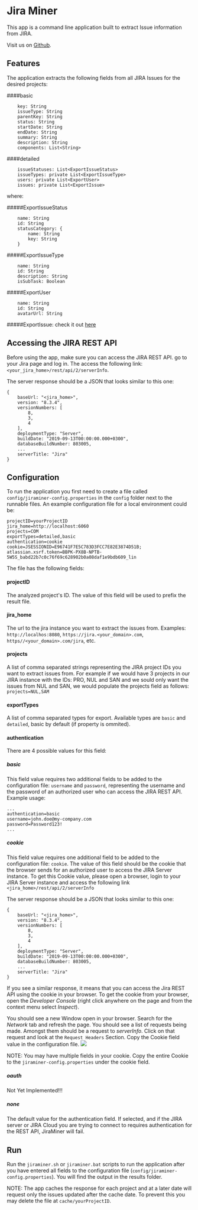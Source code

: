 # Jira Miner
This app is a command line application built to extract Issue information from JIRA. 

Visit us on [Github](https://github.com/dxworks/jira-miner).
## Features
The application extracts the following fields from all JIRA Issues for the desired projects:

####basic
```     
    key: String
    issueType: String
    parentKey: String
    status: String
    startDate: String
    endDate: String
    summary: String
    description: String
    components: List<String>
``` 

####detailed
```     
    issueStatuses: List<ExportIssueStatus>
    issueTypes: private List<ExportIssueType>
    users: private List<ExportUser>
    issues: private List<ExportIssue> 
```
where:

#####ExportIssueStatus
```
    name: String
    id: String
    statusCategory: {
        name: String
        key: String
    }
```
#####ExportIssueType
```
    name: String
    id: String
    description: String
    isSubTask: Boolean
```
#####ExportUser
```
    name: String
    id: String
    avatarUrl: String
```
#####ExportIssue: check it out [here](https://github.com/dxworks/jira-miner/blob/master/src/main/java/org/dxworks/jiraminer/export/ExportIssue.java)

## Accessing the JIRA REST API
Before using the app, make sure you can access the JIRA REST API. go to your Jira page and log in. The access the following link:
`<your_jira_home>/rest/api/2/serverInfo`.

The server response should be a JSON that looks similar to this one:
```$xslt
{
    baseUrl: "<jira_home>",
    version: "8.3.4",
    versionNumbers: [
        8,
        3,
        4
    ],
    deploymentType: "Server",
    buildDate: "2019-09-13T00:00:00.000+0300",
    databaseBuildNumber: 803005,
    ...
    serverTitle: "Jira"
}
```


## Configuration
To run the application you first need to create a file called `config/jiraminer-config.properties` in the `config` folder next to the runnable files.
An example configuration file for a local environment could be:
```$xslt
projectID=yourProjectID
jira_home=http://localhost:6060
projects=COM
exportTypes=detailed,basic
authentication=cookie
cookie=JSESSIONID=E96741F7E5C783D3FCC7E82E3874D51B; atlassian.xsrf.token=BBPK-PX8B-NPTB-5W5S_babd22b7c0c76f69c628902b0a08daf1e9bdb609_lin
```

The file has the following fields:

#### projectID
The analyzed project's ID. The value of this field will be used to prefix the result file.

#### jira_home
The url to the jira instance you want to extract the issues from. Examples: `http://localhos:8080`, `https://jira.<your_domain>.com`, `https//<your_domain>.com/jira`, etc.

#### projects
A list of comma separated strings representing the JIRA project IDs you want to extract issues from. For example if we would have 3 projects in our JIRA instance with the IDs: PRO, NUL and SAN and we sould only want the issues from NUL and SAN, we would populate the projects field as follows: 
`projects=NUL,SAM`

#### exportTypes
A list of comma separated types for export. Available types are `basic` and `detailed`, basic by default (if property is ommited). 

#### authentication
There are 4 possible values for this field:

##### basic
This field value requires two additional fields to be added to the configuration file: `username` and `password`, representing the username and the password of an authorized user who can access the JIRA REST API.
Example usage: 
```$xslt
...
authentication=basic
username=john.doe@my-company.com
password=Password123!
...
```

##### cookie
This field value requires one additional field to be added to the configuration file: `cookie`. The value of this field should be the cookie that the browser sends for an authorized user to access the JIRA Server instance.
To get this Cookie value, please open a browser, login to your JIRA Server instance and access the following link `<jira_home>/rest/api/2/serverInfo`

The server response should be a JSON that looks similar to this one:
```$xslt
{
    baseUrl: "<jira_home>",
    version: "8.3.4",
    versionNumbers: [
        8,
        3,
        4
    ],
    deploymentType: "Server",
    buildDate: "2019-09-13T00:00:00.000+0300",
    databaseBuildNumber: 803005,
    ...
    serverTitle: "Jira"
}
```

If you see a similar response, it means that you can access the Jira REST API using the cookie in your browser.
To get the cookie from your browser, open the _Developer Console_ (right click anywhere on the page and from the context menu select _Inspect_).

You should see a new Window open in your browser. Search for the _Network_ tab and refresh the page. You should see a list of requests being made.
Amongst them should be a request to _serverInfo_. Click on that request and look at the `Request Headers` Section. Copy the Cookie field value in the configuration file. 
![](docs/jiraminer-cookie.jpg)

NOTE: You may have multiple fields in your cookie. Copy the entire Cookie to the `jiraminer-config.properties` under the cookie field.

##### oauth
Not Yet Implemented!!!
##### none
The default value for the authentication field. If selected, and if the JIRA server or JIRA Cloud you are trying to connect to requires authentication for the REST API, JiraMiner will fail.


## Run
Run the `jiraminer.sh` or `jiraminer.bat` scripts to run the application after you have entered all fields to the configuration file (`config/jiraminer-config.properties`). You will find the output in the results folder.

NOTE: The app caches the response for each project and at a later date will request only the issues updated after the cache date. To prevent this you may delete the file at `cache/yourProjectID`. 
